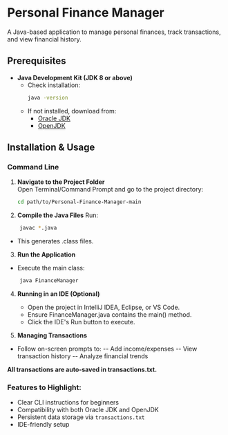 # Personal Finance Manager

A Java-based application to manage personal finances, track transactions, and view financial history.

## Prerequisites

- **Java Development Kit (JDK 8 or above)**
  - Check installation:  
    ```bash
    java -version
    ```
  - If not installed, download from:
    - [Oracle JDK](https://www.oracle.com/java/technologies/downloads/)
    - [OpenJDK](https://openjdk.org/)

## Installation & Usage

### Command Line

1. **Navigate to the Project Folder**  
   Open Terminal/Command Prompt and go to the project directory:
   ```bash
   cd path/to/Personal-Finance-Manager-main
2. **Compile the Java Files**
Run:

```bash
    javac *.java
```
 - This generates .class files.

3. **Run the Application**
 - Execute the main class:
```bash
    java FinanceManager
```

4. **Running in an IDE (Optional)**
   - Open the project in IntelliJ IDEA, Eclipse, or VS Code.
   - Ensure FinanceManager.java contains the main() method.
   - Click the IDE's Run button to execute.

5. **Managing Transactions**
  - Follow on-screen prompts to:
    -- Add income/expenses
    -- View transaction history
    -- Analyze financial trends

**All transactions are auto-saved in transactions.txt.**

 
### Features to Highlight:
- Clear CLI instructions for beginners
- Compatibility with both Oracle JDK and OpenJDK
- Persistent data storage via `transactions.txt`
- IDE-friendly setup
